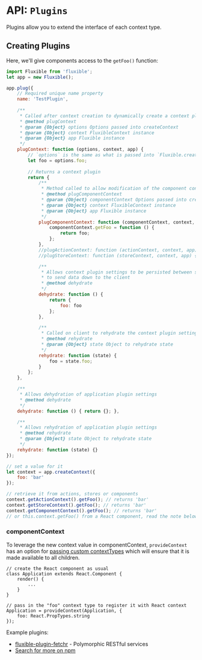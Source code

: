 # API: `Plugins`

Plugins allow you to extend the interface of each context type.

## Creating Plugins

Here, we'll give components access to the `getFoo()` function:

```js
import Fluxible from 'fluxible';
let app = new Fluxible();

app.plug({
    // Required unique name property
    name: 'TestPlugin',
    
    /**
     * Called after context creation to dynamically create a context plugin
     * @method plugContext
     * @param {Object} options Options passed into createContext
     * @param {Object} context FluxibleContext instance
     * @param {Object} app Fluxible instance
     */
    plugContext: function (options, context, app) {
        // `options` is the same as what is passed into `Fluxible.createContext(options)`
        let foo = options.foo;
        
        // Returns a context plugin
        return {
            /**
             * Method called to allow modification of the component context
             * @method plugComponentContext
             * @param {Object} componentContext Options passed into createContext
             * @param {Object} context FluxibleContext instance
             * @param {Object} app Fluxible instance
             */
            plugComponentContext: function (componentContext, context, app) {
                componentContext.getFoo = function () {
                    return foo;
                };
            },
            //plugActionContext: function (actionContext, context, app) {}
            //plugStoreContext: function (storeContext, context, app) {}

            /**
             * Allows context plugin settings to be persisted between server and client. Called on server
             * to send data down to the client
             * @method dehydrate
             */
            dehydrate: function () {
                return {
                    foo: foo
                };
            },

            /**
             * Called on client to rehydrate the context plugin settings
             * @method rehydrate
             * @param {Object} state Object to rehydrate state
             */
            rehydrate: function (state) {
                foo = state.foo;
            }
        };
    },

    /**
     * Allows dehydration of application plugin settings
     * @method dehydrate
     */
    dehydrate: function () { return {}; },

    /**
     * Allows rehydration of application plugin settings
     * @method rehydrate
     * @param {Object} state Object to rehydrate state
     */
    rehydrate: function (state) {}
});

// set a value for it
let context = app.createContext({
    foo: 'bar'
});

// retrieve it from actions, stores or components
context.getActionContext().getFoo(); // returns 'bar'
context.getStoreContext().getFoo(); // returns 'bar'
context.getComponentContext().getFoo(); // returns 'bar'
// or this.context.getFoo() from a React component, read the note below
```

### componentContext

To leverage the new context value in componentContext, `provideContext` has an option for [passing custom contextTypes](http://fluxible.io/addons/provideContext.html#plugins-and-custom-component-context) which will ensure that it is made available to all children.

```
// create the React component as usual
class Application extends React.Component {
    render() {
        ...
    }
}

// pass in the "foo" context type to register it with React context
Application = provideContext(Application, {
    foo: React.PropTypes.string
});

```

Example plugins:
 * [fluxible-plugin-fetchr](https://github.com/yahoo/fluxible-plugin-fetchr) - Polymorphic RESTful services
 * [Search for more on npm](https://www.npmjs.com/search?q=fluxible+plugin)
